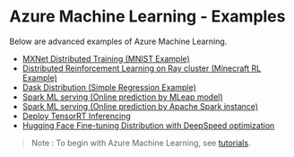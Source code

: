 # Azure Machine Learning - Examples

Below are advanced examples of Azure Machine Learning.

- [MXNet Distributed Training (MNIST Example)](./azureml_mxnet_distributed/azureml_mxnet_distributed.ipynb)
- [Distributed Reinforcement Learning on Ray cluster (Minecraft RL Example)](./azureml_minecraft_rl_ray_cluster/azureml_minecraft_rl_ray_cluster.ipynb)
- [Dask Distribution (Simple Regression Example)](./azureml_dask_distributed/azureml_dask_distributed.ipynb)
- [Spark ML serving (Online prediction by MLeap model)](./azureml_spark_serving_by_mleap/azureml_spark_serving_by_mleap.ipynb)
- [Spark ML serving (Online prediction by Apache Spark instance)](./azureml_spark_serving_by_installation/azureml_spark_serving_by_installation.ipynb)
- [Deploy TensorRT Inferencing](./azureml_tensorrt_inference/azureml_tensorrt_inference.ipynb)
- [Hugging Face Fine-tuning Distribution with DeepSpeed optimization](./azureml_huggingface_distributed_with_deepspeed/azureml_huggingface_distributed_with_deepspeed.ipynb)

> Note : To begin with Azure Machine Learning, see [tutorials](https://github.com/tsmatz/azureml-tutorial).
